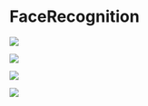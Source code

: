 # FaceRecognition

![](http://opeygftv2.bkt.clouddn.com/%E5%9B%BE%E7%89%872.png)

![](http://opeygftv2.bkt.clouddn.com/%E5%9B%BE%E7%89%875.png)

![](http://opeygftv2.bkt.clouddn.com/%E5%9B%BE%E7%89%871.png)

![](http://opeygftv2.bkt.clouddn.com/%E5%9B%BE%E7%89%874.png)
